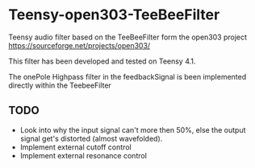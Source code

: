 # Teensy-open303-TeeBeeFilter
Teensy audio filter based on the TeeBeeFilter form the open303 project https://sourceforge.net/projects/open303/

This filter has been developed and tested on Teensy 4.1. 

The onePole Highpass filter in the feedbackSignal is been implemented directly within the TeebeeFilter

## TODO

- Look into why the input signal can't more then 50%, else the output signal get's distorted (almost wavefolded).
- Implement external cutoff control
- Implement external resonance control 
